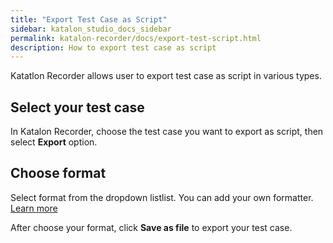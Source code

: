 ```yaml
---
title: "Export Test Case as Script" 
sidebar: katalon_studio_docs_sidebar
permalink: katalon-recorder/docs/export-test-script.html 
description: How to export test case as script
---
```

Katatlon Recorder allows user to export test case as script in various types.

## Select your test case

In Katalon Recorder, choose the test case you want to export as script, then select **Export** option.

## Choose format

Select format from the dropdown listlist. You can add your own formatter. [Learn more](https://github.com/katalon-studio/katalon-recorder)

After choose your format, click **Save as file** to export your test case.

